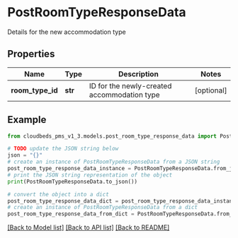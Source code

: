 # PostRoomTypeResponseData

Details for the new accommodation type

## Properties

Name | Type | Description | Notes
------------ | ------------- | ------------- | -------------
**room_type_id** | **str** | ID for the newly-created accommodation type | [optional] 

## Example

```python
from cloudbeds_pms_v1_3.models.post_room_type_response_data import PostRoomTypeResponseData

# TODO update the JSON string below
json = "{}"
# create an instance of PostRoomTypeResponseData from a JSON string
post_room_type_response_data_instance = PostRoomTypeResponseData.from_json(json)
# print the JSON string representation of the object
print(PostRoomTypeResponseData.to_json())

# convert the object into a dict
post_room_type_response_data_dict = post_room_type_response_data_instance.to_dict()
# create an instance of PostRoomTypeResponseData from a dict
post_room_type_response_data_from_dict = PostRoomTypeResponseData.from_dict(post_room_type_response_data_dict)
```
[[Back to Model list]](../README.md#documentation-for-models) [[Back to API list]](../README.md#documentation-for-api-endpoints) [[Back to README]](../README.md)


